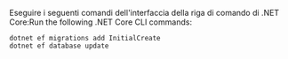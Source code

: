 
<span data-ttu-id="7bed0-101">Eseguire i seguenti comandi dell'interfaccia della riga di comando di .NET Core:</span><span class="sxs-lookup"><span data-stu-id="7bed0-101">Run the following .NET Core CLI commands:</span></span>

```console
dotnet ef migrations add InitialCreate
dotnet ef database update
```